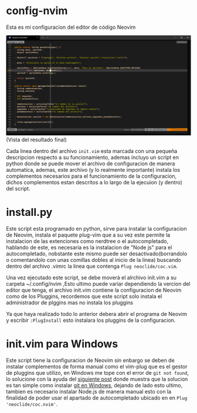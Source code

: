 # config-nvim
Esta es mi configuracion del editor de código Neovim

![Vista previa](https://github.com/Alejok0/config-nvim/blob/main/CapturaVistaPrevia.png?raw=true)
(Vista del resultado final)

Cada linea dentro del archivo `init.vim` esta marcada con una pequeña descripcion respecto a su funcionamiento, ademas incluyo un script en python donde se puede mover el archivo de configuracion de manera automatica, ademas, este archivo (y lo realmente importante) instala los complementos necesarios para el funcionamiento de la configuracion, dichos complementos estan descritos a lo largo de la ejecuion (y dentro) del script.

# install.py
Este script esta programado en python, sirve para instalar la configuracion de Neovim, instala el paquete plug-vim que a su vez este permite la instalacion de las extenciones como nerdtree o el autocompletado, hablando de este, es necesaria es la instalacion de "Node js" para el autocompletado, nobstante este mismo puede ser desactivado(borrandolo o comentandolo con unas comillas dobles al inicio de la linea) buscando dentro del archivo .vimrc la linea que contenga `Plug neoclide/coc.vim`.

Una vez ejecutado este script, se debe moverá el alrchivo init.vim a su carpeta ~/.config/nvim ,Esto ultimo puede variar dependiendo la vercion del editor que tenga, el archivo init.vim contiene la configuracion de Neovim como de los Pluggins, recordemos que este script solo instala el administrador de plggins mas no instala los pluggins

Ya que haya realizado todo lo anterior debera abrir el programa de Neovim y escribir `:PlugInstall` esto instalara los pluggins de la configuracion.

# init.vim para Windows
Este script tiene la configuracion de Neovim sin enbargo se deben de instalar complementos de forma manual como el vim-plug que es el gestor de pluggins que utilizo, en Windows me tope con el error de `git not found`, lo solucione con la ayuda del [siguiente post](https://stackoverflow.com/questions/34457806/cant-install-vim-plug) donde muestra que la solucion es tan simple como instalar [git en Windows](https://gitforwindows.org/), dejando de lado esto ultimo, tambien es necesario instalar Node.js de manera manual esto con la finalidad de poder usar el apartado de autocompletado ubicado en en `Plug 'neoclide/coc.nvim'`.
